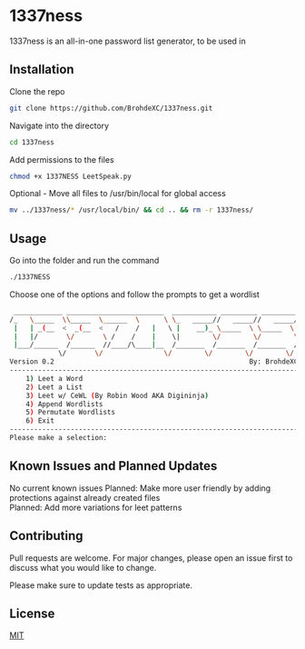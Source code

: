 # 1337ness

1337ness is an all-in-one password list generator, to be used in

## Installation

Clone the repo

```bash
git clone https://github.com/BrohdeXC/1337ness.git
```

Navigate into the directory
```bash
cd 1337ness
```
Add permissions to the files
```bash
chmod +x 1337NESS LeetSpeak.py
```
Optional - Move all files to /usr/bin/local for global access
```bash
mv ../1337ness/* /usr/local/bin/ && cd .. && rm -r 1337ness/
```

## Usage

Go into the folder and run the command
```bash
./1337NESS
```
Choose one of the options and follow the prompts to get a wordlist
```bash
 ____________ ________________________  ___________ _________ _________
/_   \_____  \\_____  \______  \      \ \_   _____//   _____//   _____/
 |   | _(__  <  _(__  <   /    /   |   \ |    __)_ \_____  \ \_____  \ 
 |   |/       \/       \ /    /    |    \|        \/        \/        \
 |___/______  /______  //____/\____|__  /_______  /_______  /_______  /
            \/       \/               \/        \/        \/        \/ 
Version 0.2                                                By: BrohdeXC
-----------------------------------------------------------------------
    1) Leet a Word
    2) Leet a List
    3) Leet w/ CeWL (By Robin Wood AKA Digininja)
    4) Append Wordlists
    5) Permutate Wordlists
    6) Exit
-----------------------------------------------------------------------
Please make a selection:
```

## Known Issues and Planned Updates
No current known issues
Planned: Make more user friendly by adding protections against already created files  
Planned: Add more variations for leet patterns

## Contributing

Pull requests are welcome. For major changes, please open an issue first
to discuss what you would like to change.

Please make sure to update tests as appropriate.

## License

[MIT](https://choosealicense.com/licenses/mit/)
